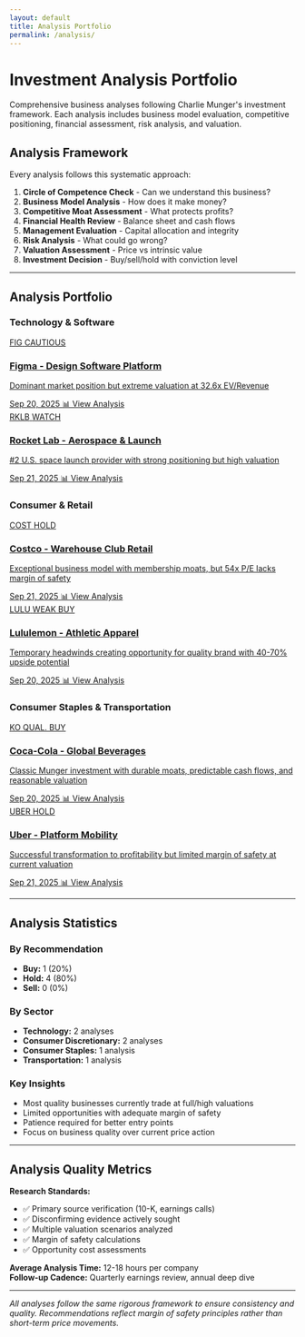```yaml
---
layout: default
title: Analysis Portfolio
permalink: /analysis/
---
```


# Investment Analysis Portfolio

Comprehensive business analyses following Charlie Munger's investment framework. Each analysis includes business model evaluation, competitive positioning, financial assessment, risk analysis, and valuation.

## Analysis Framework

Every analysis follows this systematic approach:

1. **Circle of Competence Check** - Can we understand this business?
2. **Business Model Analysis** - How does it make money?
3. **Competitive Moat Assessment** - What protects profits?
4. **Financial Health Review** - Balance sheet and cash flows
5. **Management Evaluation** - Capital allocation and integrity
6. **Risk Analysis** - What could go wrong?
7. **Valuation Assessment** - Price vs intrinsic value
8. **Investment Decision** - Buy/sell/hold with conviction level

---

## Analysis Portfolio

### Technology & Software

<div class="analysis-grid">
  <a href="FIG_analysis_20250920.html" class="analysis-card">
    <div class="analysis-header">
      <span class="analysis-ticker">FIG</span>
      <span class="analysis-recommendation hold">CAUTIOUS</span>
    </div>
    <h3>Figma - Design Software Platform</h3>
    <p class="analysis-insight">Dominant market position but extreme valuation at 32.6x EV/Revenue</p>
    <div class="analysis-meta">
      <span class="analysis-date">Sep 20, 2025</span>
      <span class="analysis-status">📊 View Analysis</span>
    </div>
  </a>

  <a href="RKLB_business_explanation_20250921.html" class="analysis-card">
    <div class="analysis-header">
      <span class="analysis-ticker">RKLB</span>
      <span class="analysis-recommendation hold">WATCH</span>
    </div>
    <h3>Rocket Lab - Aerospace & Launch</h3>
    <p class="analysis-insight">#2 U.S. space launch provider with strong positioning but high valuation</p>
    <div class="analysis-meta">
      <span class="analysis-date">Sep 21, 2025</span>
      <span class="analysis-status">📊 View Analysis</span>
    </div>
  </a>
</div>

### Consumer & Retail

<div class="analysis-grid">
  <a href="wwqi/analysis/COST_analysis_20250921.html" class="analysis-card">
    <div class="analysis-header">
      <span class="analysis-ticker">COST</span>
      <span class="analysis-recommendation hold">HOLD</span>
    </div>
    <h3>Costco - Warehouse Club Retail</h3>
    <p class="analysis-insight">Exceptional business model with membership moats, but 54x P/E lacks margin of safety</p>
    <div class="analysis-meta">
      <span class="analysis-date">Sep 21, 2025</span>
      <span class="analysis-status">📊 View Analysis</span>
    </div>
  </a>

  <a href="LULU_analysis_20250920.html" class="analysis-card">
    <div class="analysis-header">
      <span class="analysis-ticker">LULU</span>
      <span class="analysis-recommendation buy">WEAK BUY</span>
    </div>
    <h3>Lululemon - Athletic Apparel</h3>
    <p class="analysis-insight">Temporary headwinds creating opportunity for quality brand with 40-70% upside potential</p>
    <div class="analysis-meta">
      <span class="analysis-date">Sep 20, 2025</span>
      <span class="analysis-status">📊 View Analysis</span>
    </div>
  </a>
</div>

### Consumer Staples & Transportation

<div class="analysis-grid">
  <a href="KO_analysis_20250920.html" class="analysis-card">
    <div class="analysis-header">
      <span class="analysis-ticker">KO</span>
      <span class="analysis-recommendation buy">QUAL. BUY</span>
    </div>
    <h3>Coca-Cola - Global Beverages</h3>
    <p class="analysis-insight">Classic Munger investment with durable moats, predictable cash flows, and reasonable valuation</p>
    <div class="analysis-meta">
      <span class="analysis-date">Sep 20, 2025</span>
      <span class="analysis-status">📊 View Analysis</span>
    </div>
  </a>

  <a href="UBER_analysis_20250921.html" class="analysis-card">
    <div class="analysis-header">
      <span class="analysis-ticker">UBER</span>
      <span class="analysis-recommendation hold">HOLD</span>
    </div>
    <h3>Uber - Platform Mobility</h3>
    <p class="analysis-insight">Successful transformation to profitability but limited margin of safety at current valuation</p>
    <div class="analysis-meta">
      <span class="analysis-date">Sep 21, 2025</span>
      <span class="analysis-status">📊 View Analysis</span>
    </div>
  </a>
</div>

---

## Analysis Statistics

### By Recommendation
- **Buy:** 1 (20%)
- **Hold:** 4 (80%) 
- **Sell:** 0 (0%)

### By Sector
- **Technology:** 2 analyses
- **Consumer Discretionary:** 2 analyses  
- **Consumer Staples:** 1 analysis
- **Transportation:** 1 analysis

### Key Insights
- Most quality businesses currently trade at full/high valuations
- Limited opportunities with adequate margin of safety
- Patience required for better entry points
- Focus on business quality over current price action

---

## Analysis Quality Metrics

**Research Standards:**
- ✅ Primary source verification (10-K, earnings calls)
- ✅ Disconfirming evidence actively sought
- ✅ Multiple valuation scenarios analyzed  
- ✅ Margin of safety calculations
- ✅ Opportunity cost assessments

**Average Analysis Time:** 12-18 hours per company  
**Follow-up Cadence:** Quarterly earnings review, annual deep dive

---

*All analyses follow the same rigorous framework to ensure consistency and quality. Recommendations reflect margin of safety principles rather than short-term price movements.*